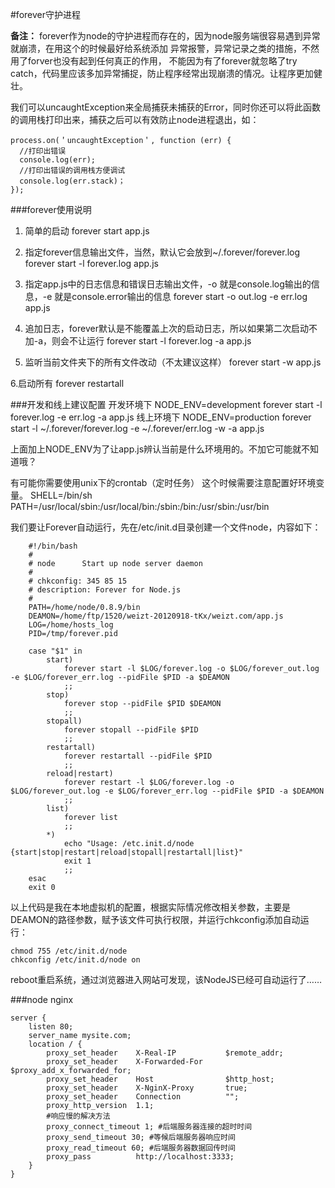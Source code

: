 #forever守护进程

**备注：**
forever作为node的守护进程而存在的，因为node服务端很容易遇到异常就崩溃，在用这个的时候最好给系统添加 异常报警，异常记录之类的措施，不然用了forver也没有起到任何真正的作用， 不能因为有了forever就忽略了try catch，代码里应该多加异常捕捉，防止程序经常出现崩溃的情况。让程序更加健壮。

我们可以uncaughtException来全局捕获未捕获的Error，同时你还可以将此函数的调用栈打印出来，捕获之后可以有效防止node进程退出，如： 

 

	process.on(＇uncaughtException＇, function (err) {
	  //打印出错误
	  console.log(err);
	  //打印出错误的调用栈方便调试
	  console.log(err.stack)；
	});



###forever使用说明
1. 简单的启动
forever start app.js

2. 指定forever信息输出文件，当然，默认它会放到~/.forever/forever.log
forever start -l forever.log app.js

3. 指定app.js中的日志信息和错误日志输出文件，-o 就是console.log输出的信息，-e 就是console.error输出的信息
forever start -o out.log -e err.log app.js

4. 追加日志，forever默认是不能覆盖上次的启动日志，所以如果第二次启动不加-a，则会不让运行
forever start -l forever.log -a app.js

5. 监听当前文件夹下的所有文件改动（不太建议这样）
forever start -w app.js

6.启动所有
forever restartall


###开发和线上建议配置
开发环境下
NODE_ENV=development forever start -l forever.log -e err.log -a app.js
线上环境下
NODE_ENV=production forever start -l ~/.forever/forever.log -e ~/.forever/err.log -w -a app.js

上面加上NODE_ENV为了让app.js辨认当前是什么环境用的。不加它可能就不知道哦？

有可能你需要使用unix下的crontab（定时任务）
这个时候需要注意配置好环境变量。
SHELL=/bin/sh
PATH=/usr/local/sbin:/usr/local/bin:/sbin:/bin:/usr/sbin:/usr/bin


我们要让Forever自动运行，先在/etc/init.d目录创建一个文件node，内容如下：
```
	#!/bin/bash
	#
	# node      Start up node server daemon
	#
	# chkconfig: 345 85 15
	# description: Forever for Node.js
	#
	PATH=/home/node/0.8.9/bin
	DEAMON=/home/ftp/1520/weizt-20120918-tKx/weizt.com/app.js
	LOG=/home/hosts_log
	PID=/tmp/forever.pid

	case "$1" in
	    start)
	        forever start -l $LOG/forever.log -o $LOG/forever_out.log -e $LOG/forever_err.log --pidFile $PID -a $DEAMON
	        ;;
	    stop)
	        forever stop --pidFile $PID $DEAMON
	        ;;
	    stopall)
	        forever stopall --pidFile $PID
	        ;;
	    restartall)
	        forever restartall --pidFile $PID
	        ;;
	    reload|restart)
	        forever restart -l $LOG/forever.log -o $LOG/forever_out.log -e $LOG/forever_err.log --pidFile $PID -a $DEAMON
	        ;;
	    list)
	        forever list
	        ;;
	    *)
	        echo "Usage: /etc.init.d/node {start|stop|restart|reload|stopall|restartall|list}"
	        exit 1
	        ;;
	esac
	exit 0
```
以上代码是我在本地虚拟机的配置，根据实际情况修改相关参数，主要是DEAMON的路径参数，赋予该文件可执行权限，并运行chkconfig添加自动运行：

	chmod 755 /etc/init.d/node
	chkconfig /etc/init.d/node on

reboot重启系统，通过浏览器进入网站可发现，该NodeJS已经可自动运行了……


###node nginx

	server {
	    listen 80;
	    server_name mysite.com;
	    location / {
	        proxy_set_header    X-Real-IP           $remote_addr;
	        proxy_set_header    X-Forwarded-For     $proxy_add_x_forwarded_for;
	        proxy_set_header    Host                $http_host;
	        proxy_set_header    X-NginX-Proxy       true;
	        proxy_set_header    Connection          "";
	        proxy_http_version  1.1;
	        #响应慢的解决方法
	        proxy_connect_timeout 1; #后端服务器连接的超时时间
	        proxy_send_timeout 30; #等候后端服务器响应时间
	        proxy_read_timeout 60; #后端服务器数据回传时间
	        proxy_pass          http://localhost:3333;
	    }
	}